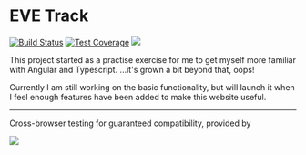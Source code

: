 # EVE Track 

[![Build Status](https://travis-ci.org/Ionaru/EVE-Track.svg?branch=master)](https://travis-ci.org/Ionaru/EVE-Track)
[![Test Coverage](https://lima.codeclimate.com/github/Ionaru/EVE-Track/badges/coverage.svg)](https://lima.codeclimate.com/github/Ionaru/EVE-Track/coverage)
[![](https://img.shields.io/badge/🚀-spaceships!-29363F.svg)](https://www.eveonline.com/)

This project started as a practise exercise for me to get myself more familiar with Angular and Typescript.
...it's grown a bit beyond that, oops!

Currently I am still working on the basic functionality, but will launch it when I feel enough features have been added to make this website useful.

---

Cross-browser testing for guaranteed compatibility, provided by

[![](https://camo.githubusercontent.com/f33f902e2e990851bff52b6e284c4f384f89378b/68747470733a2f2f7777772e62726f77736572737461636b2e636f6d2f696d616765732f6d61696c2f62726f77736572737461636b2d6c6f676f2d666f6f7465722e706e67)](https://browserstack.com)
